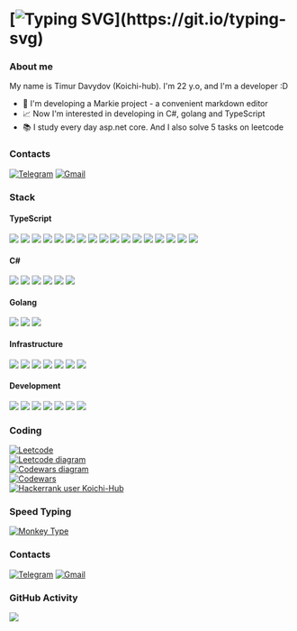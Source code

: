 # [![Typing SVG](https://readme-typing-svg.demolab.com/?color=%ffffff&lines=Hello+there!)](https://git.io/typing-svg)

### About me

My name is Timur Davydov (Koichi-hub). I'm 22 y.o, and I'm a developer :D

- 🌱 I'm developing a Markie project - a convenient markdown editor
- 📈 Now I'm interested in developing in C#, golang and TypeScript
- 📚 I study every day asp.net core. And I also solve 5 tasks on leetcode

### Contacts

[![Telegram](https://img.shields.io/badge/Telegram-26A5E4.svg?style=for-the-badge&logo=Telegram&logoColor=white)](https://t.me/Koichi_hub)
[![Gmail](https://img.shields.io/badge/Gmail-EA4335.svg?style=for-the-badge&logo=Gmail&logoColor=white)](mailto:gogotimur2020@gmail.com)

### Stack

#### TypeScript
![](https://img.shields.io/badge/TypeScript-3178C6.svg?style=for-the-badge&logo=TypeScript&logoColor=white)
![](https://img.shields.io/badge/React-61DAFB.svg?style=for-the-badge&logo=React&logoColor=black)
![](https://img.shields.io/badge/Redux-764ABC.svg?style=for-the-badge&logo=Redux&logoColor=white)
![](https://img.shields.io/badge/ReduxSaga-999999.svg?style=for-the-badge&logo=Redux-Saga&logoColor=white)
![](https://img.shields.io/badge/Angular-DD0031.svg?style=for-the-badge&logo=Angular&logoColor=white)
![](https://img.shields.io/badge/Angular%20Universal-00ACC1.svg?style=for-the-badge&logo=Angular-Universal&logoColor=white)
![](https://img.shields.io/badge/NgRx-BA2BD2.svg?style=for-the-badge&logo=NgRx&logoColor=white)
![](https://img.shields.io/badge/Axios-5A29E4.svg?style=for-the-badge&logo=Axios&logoColor=white)
![](https://img.shields.io/badge/MUI-007FFF.svg?style=for-the-badge&logo=MUI&logoColor=white)
![](https://img.shields.io/badge/Vite-646CFF.svg?style=for-the-badge&logo=Vite&logoColor=white)
![](https://img.shields.io/badge/NestJS-E0234E.svg?style=for-the-badge&logo=NestJS&logoColor=white)
![](https://img.shields.io/badge/-TypeORM-2c3e50?style=for-the-badge&logo=typeorm&logoColor=ecf0f1)
![](https://img.shields.io/badge/Prisma-2D3748.svg?style=for-the-badge&logo=Prisma&logoColor=white)
![](https://img.shields.io/badge/Node.js-339933.svg?style=for-the-badge&logo=nodedotjs&logoColor=white)
![](https://img.shields.io/badge/tsnode-3178C6.svg?style=for-the-badge&logo=ts-node&logoColor=white)
![](https://img.shields.io/badge/Nodemon-76D04B.svg?style=for-the-badge&logo=Nodemon&logoColor=white)
![](https://img.shields.io/badge/Webpack-8DD6F9.svg?style=for-the-badge&logo=Webpack&logoColor=black)

#### C#
![](https://img.shields.io/badge/-CSharp-ffffff?style=for-the-badge&logo=csharp&logoColor=af33ff)
![](https://img.shields.io/badge/-.Net_Core-2c3e50?style=for-the-badge&logo=dotnet&logoColor=af33ff)
![](https://img.shields.io/badge/-ASP.NET_Core-2c3e50?style=for-the-badge&logoColor=af33ff)
![](https://img.shields.io/badge/-EF_Core-2c3e50?style=for-the-badge&logoColor=af33ff)
![](https://img.shields.io/badge/-Automapper-2c3e50?style=for-the-badge&logoColor=af33ff)
![](https://img.shields.io/badge/-TypeGen-2c3e50?style=for-the-badge&logoColor=af33ff)

#### Golang
![](https://img.shields.io/badge/-Go-ffffff?style=for-the-badge&logo=go&logoColor=29beb0)
![](https://img.shields.io/badge/-Gin-2c3e50?style=for-the-badge&logo=gin&logoColor=ecf0f1)
![](https://img.shields.io/badge/-Gorm-2c3e50?style=for-the-badge&logo=gorm&logoColor=ecf0f1)

#### Infrastructure
![](https://img.shields.io/badge/Linux-FCC624.svg?style=for-the-badge&logo=Linux&logoColor=black)
![](https://img.shields.io/badge/Docker-2496ED.svg?style=for-the-badge&logo=Docker&logoColor=white)
![](https://img.shields.io/badge/-Docker_Compose-2c3e50?style=for-the-badge&logo=docker&logoColor=ecf0f1)
![](https://img.shields.io/badge/PostgreSQL-4169E1.svg?style=for-the-badge&logo=PostgreSQL&logoColor=white)
![](https://img.shields.io/badge/MySQL-4479A1.svg?style=for-the-badge&logo=MySQL&logoColor=white)
![](https://img.shields.io/badge/Elastic%20Stack-005571.svg?style=for-the-badge&logo=Elastic-Stack&logoColor=white)
![](https://img.shields.io/badge/RabbitMQ-FF6600.svg?style=for-the-badge&logo=RabbitMQ&logoColor=white)

#### Development
![](https://img.shields.io/badge/Git-F05032.svg?style=for-the-badge&logo=Git&logoColor=white)
![](https://img.shields.io/badge/Swagger-85EA2D.svg?style=for-the-badge&logo=Swagger&logoColor=black)
![](https://img.shields.io/badge/-OAuth2-2c3e50?style=for-the-badge&logoColor=ecf0f1)
![](https://img.shields.io/badge/-SEO-2c3e50?style=for-the-badge&logoColor=ecf0f1)
![](https://img.shields.io/badge/-OOP-2c3e50?style=for-the-badge&logoColor=ecf0f1)
![](https://img.shields.io/badge/-SOLID-2c3e50?style=for-the-badge&logoColor=ecf0f1)
![](https://img.shields.io/badge/-Clean_Architecture-2c3e50?style=for-the-badge&logoColor=ecf0f1)

### Coding

[![Leetcode](https://img.shields.io/badge/LeetCode-FFA116.svg?style=for-the-badge&logo=LeetCode&logoColor=white)](https://leetcode.com/Koichi-Hub/) \
[![Leetcode diagram](https://leetcard.jacoblin.cool/Koichi-hub?ext=heatmap&theme=nord)](https://leetcode.com/Koichi-Hub/) \
[![Codewars diagram](https://img.shields.io/badge/Codewars-B1361E.svg?style=for-the-badge&logo=Codewars&logoColor=white)](https://www.codewars.com/users/KoichiHub) \
[![Codewars](https://github.r2v.ch/codewars?user=KoichiHub&stroke=%23BB432C)](https://www.codewars.com/users/KoichiHub) \
[![Hackerrank user Koichi-Hub](https://img.shields.io/badge/HackerRank-00EA64.svg?style=for-the-badge&logo=HackerRank&logoColor=white)](https://www.hackerrank.com/profile/gogotimur2020)

### Speed Typing

[![Monkey Type](https://img.shields.io/badge/Monkeytype-E2B714.svg?style=for-the-badge&logo=Monkeytype&logoColor=black)](https://monkeytype.com/profile/Koichi-hub)

### Contacts

[![Telegram](https://img.shields.io/badge/Telegram-26A5E4.svg?style=for-the-badge&logo=Telegram&logoColor=white)](https://t.me/Koichi_hub)
[![Gmail](https://img.shields.io/badge/Gmail-EA4335.svg?style=for-the-badge&logo=Gmail&logoColor=white)](mailto:gogotimur2020@gmail.com)

<!-- [![my_page](https://img.shields.io/badge/-my_page-2c3e50?style=for-the-badge&logo=react&logoColor=ecf0f1)](https://koichi-hub.github.io/Business_card) -->

### GitHub Activity

![](https://github-profile-summary-cards.vercel.app/api/cards/profile-details?username=Koichi-hub&theme=dracula)
<!-- ![](https://github-profile-summary-cards.vercel.app/api/cards/repos-per-language?username=Koichi-hub&theme=dracula) -->
<!-- ![](https://github-profile-summary-cards.vercel.app/api/cards/most-commit-language?username=Koichi-hub&theme=dracula) -->
<!-- ![](https://github-profile-summary-cards.vercel.app/api/cards/stats?username=Koichi-hub&theme=dracula) -->
<!-- ![](https://github-profile-summary-cards.vercel.app/api/cards/productive-time?username=Koichi-hub&theme=dracula) -->
